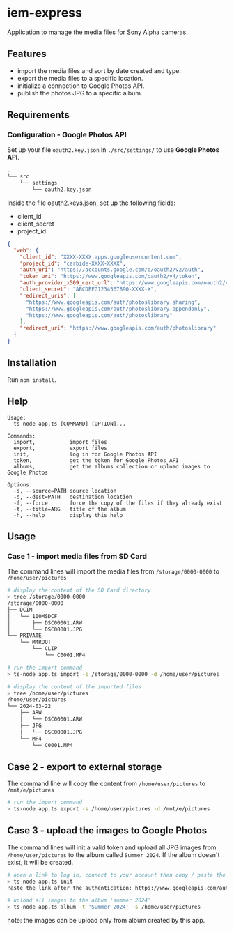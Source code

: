 # iem-express

Application to manage the media files for Sony Alpha cameras.

## Features

- import the media files and sort by date created and type.
- export the media files to a specific location.
- initialize a connection to Google Photos API.
- publish the photos JPG to a specific album.

## Requirements

### Configuration - Google Photos API
Set up your file `oauth2.key.json` in `./src/settings/` to use **Google Photos API**.

```sh
.
└── src
    └── settings
        └── oauth2.key.json
```

Inside the file oauth2.keys.json, set up the following fields:

- client_id
- client_secret
- project_id

```json
{
  "web": {
    "client_id": "XXXX-XXXX.apps.googleusercontent.com",
    "project_id": "carbide-XXXX-XXXX",
    "auth_uri": "https://accounts.google.com/o/oauth2/v2/auth",
    "token_uri": "https://www.googleapis.com/oauth2/v4/token",
    "auth_provider_x509_cert_url": "https://www.googleapis.com/oauth2/v1/certs",
    "client_secret": "ABCDEFG1234567890-XXXX-X",
    "redirect_uris": [
      "https://www.googleapis.com/auth/photoslibrary.sharing",
      "https://www.googleapis.com/auth/photoslibrary.appendonly",
      "https://www.googleapis.com/auth/photoslibrary"
    ],
    "redirect_uri": "https://www.googleapis.com/auth/photoslibrary"
  }
}
```

## Installation
Run `npm install`.

## Help

```
Usage:
  ts-node app.ts [COMMAND] [OPTION]...

Commands:
  import,           import files
  export,           export files
  init,             log in for Google Photos API
  token,            get the token for Google Photos API
  albums,           get the albums collection or upload images to Google Photos

Options:
  -s, --source=PATH source location
  -d, --dest=PATH   destination location
  -f, --force       force the copy of the files if they already exist
  -t, --title=ARG   title of the album
  -h, --help        display this help
```

## Usage

### Case 1 - import media files from SD Card
The command lines will import the media files from `/storage/0000-0000` to `/home/user/pictures`
```sh
# display the content of the SD Card directory
> tree /storage/0000-0000
/storage/0000-0000
├── DCIM
│   └── 100MSDCF
│       ├── DSC00001.ARW
│       └── DSC00001.JPG
└── PRIVATE
    └── M4ROOT
        └── CLIP
            └── C0001.MP4

# run the import command
> ts-node app.ts import -s /storage/0000-0000 -d /home/user/pictures

# display the content of the imported files
> tree /home/user/pictures
/home/user/pictures
└── 2024-03-22
    ├── ARW
    │   └── DSC00001.ARW
    ├── JPG
    │   └── DSC00001.JPG
    └── MP4
        └── C0001.MP4
```

## Case 2 - export to external storage
The command line will copy the content from `/home/user/pictures` to `/mnt/e/pictures`
```sh
# run the import command
> ts-node app.ts export -s /home/user/pictures -d /mnt/e/pictures
```

## Case 3 - upload the images to Google Photos
The command lines will init a valid token and upload all JPG images from `/home/user/pictures`
to the album called `Summer 2024`. If the album doesn't exist, it will be created.
```sh
# open a link to log in, connect to your account then copy / paste the link to extract the code
> ts-node app.ts init
Paste the link after the authentication: https://www.googleapis.com/auth/photoslibrary?code=XXXX-XXX&scope=https%3A%2F%2Fwww.googleapis.com%2Fauth%2Fphotoslibrary.sharing+https%3A%2F%2Fwww.googleapis.com%2Fauth%2Fphotoslibrary+https%3A%2F%2Fwww.googleapis.com%2Fauth%2Fphotoslibrary.appendonly

# upload all images to the album 'summer 2024' 
> ts-node app.ts album -t 'Summer 2024' -s /home/user/pictures
```

note: the images can be upload only from album created by this app.